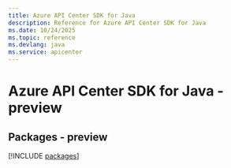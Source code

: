 ```yaml
---
title: Azure API Center SDK for Java
description: Reference for Azure API Center SDK for Java
ms.date: 10/24/2025
ms.topic: reference
ms.devlang: java
ms.service: apicenter
---
```

# Azure API Center SDK for Java - preview
## Packages - preview
[!INCLUDE [packages](api-center-index.md)]